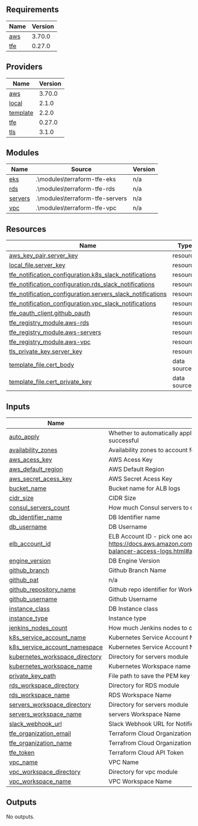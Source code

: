 <!-- BEGIN_TF_DOCS -->
## Requirements

| Name | Version |
|------|---------|
| <a name="requirement_aws"></a> [aws](#requirement\_aws) | 3.70.0 |
| <a name="requirement_tfe"></a> [tfe](#requirement\_tfe) | 0.27.0 |

## Providers

| Name | Version |
|------|---------|
| <a name="provider_aws"></a> [aws](#provider\_aws) | 3.70.0 |
| <a name="provider_local"></a> [local](#provider\_local) | 2.1.0 |
| <a name="provider_template"></a> [template](#provider\_template) | 2.2.0 |
| <a name="provider_tfe"></a> [tfe](#provider\_tfe) | 0.27.0 |
| <a name="provider_tls"></a> [tls](#provider\_tls) | 3.1.0 |

## Modules

| Name | Source | Version |
|------|--------|---------|
| <a name="module_eks"></a> [eks](#module\_eks) | .\modules\terraform-tfe-eks | n/a |
| <a name="module_rds"></a> [rds](#module\_rds) | .\modules\terraform-tfe-rds | n/a |
| <a name="module_servers"></a> [servers](#module\_servers) | .\modules\terraform-tfe-servers | n/a |
| <a name="module_vpc"></a> [vpc](#module\_vpc) | .\modules\terraform-tfe-vpc | n/a |

## Resources

| Name | Type |
|------|------|
| [aws_key_pair.server_key](https://registry.terraform.io/providers/hashicorp/aws/3.70.0/docs/resources/key_pair) | resource |
| [local_file.server_key](https://registry.terraform.io/providers/hashicorp/local/latest/docs/resources/file) | resource |
| [tfe_notification_configuration.k8s_slack_notifications](https://registry.terraform.io/providers/hashicorp/tfe/0.27.0/docs/resources/notification_configuration) | resource |
| [tfe_notification_configuration.rds_slack_notifications](https://registry.terraform.io/providers/hashicorp/tfe/0.27.0/docs/resources/notification_configuration) | resource |
| [tfe_notification_configuration.servers_slack_notifications](https://registry.terraform.io/providers/hashicorp/tfe/0.27.0/docs/resources/notification_configuration) | resource |
| [tfe_notification_configuration.vpc_slack_notifications](https://registry.terraform.io/providers/hashicorp/tfe/0.27.0/docs/resources/notification_configuration) | resource |
| [tfe_oauth_client.github_oauth](https://registry.terraform.io/providers/hashicorp/tfe/0.27.0/docs/resources/oauth_client) | resource |
| [tfe_registry_module.aws-rds](https://registry.terraform.io/providers/hashicorp/tfe/0.27.0/docs/resources/registry_module) | resource |
| [tfe_registry_module.aws-servers](https://registry.terraform.io/providers/hashicorp/tfe/0.27.0/docs/resources/registry_module) | resource |
| [tfe_registry_module.aws-vpc](https://registry.terraform.io/providers/hashicorp/tfe/0.27.0/docs/resources/registry_module) | resource |
| [tls_private_key.server_key](https://registry.terraform.io/providers/hashicorp/tls/latest/docs/resources/private_key) | resource |
| [template_file.cert_body](https://registry.terraform.io/providers/hashicorp/template/latest/docs/data-sources/file) | data source |
| [template_file.cert_private_key](https://registry.terraform.io/providers/hashicorp/template/latest/docs/data-sources/file) | data source |

## Inputs

| Name | Description | Type | Default | Required |
|------|-------------|------|---------|:--------:|
| <a name="input_auto_apply"></a> [auto\_apply](#input\_auto\_apply) | Whether to automatically apply changes when a Terraform plan is successful | `bool` | `false` | no |
| <a name="input_availability_zones"></a> [availability\_zones](#input\_availability\_zones) | Availability zones to account for | `number` | `2` | no |
| <a name="input_aws_acess_key"></a> [aws\_acess\_key](#input\_aws\_acess\_key) | AWS Acess Key | `string` | n/a | yes |
| <a name="input_aws_default_region"></a> [aws\_default\_region](#input\_aws\_default\_region) | AWS Default Region | `string` | n/a | yes |
| <a name="input_aws_secret_acess_key"></a> [aws\_secret\_acess\_key](#input\_aws\_secret\_acess\_key) | AWS Secret Acess Key | `string` | n/a | yes |
| <a name="input_bucket_name"></a> [bucket\_name](#input\_bucket\_name) | Bucket name for ALB logs | `string` | `"kandula-bucket"` | no |
| <a name="input_cidr_size"></a> [cidr\_size](#input\_cidr\_size) | CIDR Size | `string` | `"10.0.0.0/16"` | no |
| <a name="input_consul_servers_count"></a> [consul\_servers\_count](#input\_consul\_servers\_count) | How much Consul servers to create | `number` | `3` | no |
| <a name="input_db_identifier_name"></a> [db\_identifier\_name](#input\_db\_identifier\_name) | DB Identifier name | `string` | `"kanduladb"` | no |
| <a name="input_db_username"></a> [db\_username](#input\_db\_username) | DB Username | `string` | `"postgres"` | no |
| <a name="input_elb_account_id"></a> [elb\_account\_id](#input\_elb\_account\_id) | ELB Account ID - pick one according to region https://docs.aws.amazon.com/elasticloadbalancing/latest/application/load-balancer-access-logs.html#access-logging-bucket-permissions | `string` | n/a | yes |
| <a name="input_engine_version"></a> [engine\_version](#input\_engine\_version) | DB Engine Version | `string` | `"12.5"` | no |
| <a name="input_github_branch"></a> [github\_branch](#input\_github\_branch) | Github Branch Name | `string` | `"main"` | no |
| <a name="input_github_pat"></a> [github\_pat](#input\_github\_pat) | n/a | `string` | `"Github Personal Acess Token"` | no |
| <a name="input_github_repository_name"></a> [github\_repository\_name](#input\_github\_repository\_name) | Github repo identifier for Workspace creation | `string` | `"kandula"` | no |
| <a name="input_github_username"></a> [github\_username](#input\_github\_username) | Github Username | `string` | `"benbense"` | no |
| <a name="input_instance_class"></a> [instance\_class](#input\_instance\_class) | DB Instance class | `string` | `"db.t2.micro"` | no |
| <a name="input_instance_type"></a> [instance\_type](#input\_instance\_type) | Instance type | `string` | `"t2.micro"` | no |
| <a name="input_jenkins_nodes_count"></a> [jenkins\_nodes\_count](#input\_jenkins\_nodes\_count) | How much Jenkins nodes to create | `number` | `2` | no |
| <a name="input_k8s_service_account_name"></a> [k8s\_service\_account\_name](#input\_k8s\_service\_account\_name) | Kubernetes Service Account Name | `string` | `"kandula-sa"` | no |
| <a name="input_k8s_service_account_namespace"></a> [k8s\_service\_account\_namespace](#input\_k8s\_service\_account\_namespace) | Kubernetes Service Account Namespace | `string` | `"default"` | no |
| <a name="input_kubernetes_workspace_directory"></a> [kubernetes\_workspace\_directory](#input\_kubernetes\_workspace\_directory) | Directory for servers module | `string` | `"Terraform/workspaces/K8s"` | no |
| <a name="input_kubernetes_workspace_name"></a> [kubernetes\_workspace\_name](#input\_kubernetes\_workspace\_name) | Kubernetes Workspace name | `string` | `"K8s-Workspace"` | no |
| <a name="input_private_key_path"></a> [private\_key\_path](#input\_private\_key\_path) | File path to save the PEM key file | `string` | n/a | yes |
| <a name="input_rds_workspace_directory"></a> [rds\_workspace\_directory](#input\_rds\_workspace\_directory) | Directory for RDS module | `string` | `"Terraform/workspaces/RDS"` | no |
| <a name="input_rds_workspace_name"></a> [rds\_workspace\_name](#input\_rds\_workspace\_name) | RDS Workspace Name | `string` | `"RDS-Workspace"` | no |
| <a name="input_servers_workspace_directory"></a> [servers\_workspace\_directory](#input\_servers\_workspace\_directory) | Directory for servers module | `string` | `"Terraform/workspaces/Servers"` | no |
| <a name="input_servers_workspace_name"></a> [servers\_workspace\_name](#input\_servers\_workspace\_name) | servers Workspace Name | `string` | `"Servers-Workspace"` | no |
| <a name="input_slack_webhook_url"></a> [slack\_webhook\_url](#input\_slack\_webhook\_url) | Slack Webhook URL for Notifications | `string` | n/a | yes |
| <a name="input_tfe_organization_email"></a> [tfe\_organization\_email](#input\_tfe\_organization\_email) | Terraform Cloud Organization Admin Email Address | `string` | n/a | yes |
| <a name="input_tfe_organization_name"></a> [tfe\_organization\_name](#input\_tfe\_organization\_name) | Terrafrom Cloud Organization Name | `string` | n/a | yes |
| <a name="input_tfe_token"></a> [tfe\_token](#input\_tfe\_token) | Terraform Cloud API Token | `string` | n/a | yes |
| <a name="input_vpc_name"></a> [vpc\_name](#input\_vpc\_name) | VPC Name | `string` | `"Kandula"` | no |
| <a name="input_vpc_workspace_directory"></a> [vpc\_workspace\_directory](#input\_vpc\_workspace\_directory) | Directory for vpc module | `string` | `"Terraform/workspaces/VPC"` | no |
| <a name="input_vpc_workspace_name"></a> [vpc\_workspace\_name](#input\_vpc\_workspace\_name) | VPC Workspace Name | `string` | `"VPC-Workspace"` | no |

## Outputs

No outputs.
<!-- END_TF_DOCS -->